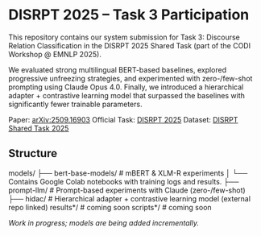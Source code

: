 # DISRPT 2025 – Task 3 Participation

This repository contains our system submission for Task 3: Discourse Relation Classification in the DISRPT 2025 Shared Task (part of the CODI Workshop @ EMNLP 2025).

We evaluated strong multilingual BERT-based baselines, explored progressive unfreezing strategies, and experimented with zero-/few-shot prompting using Claude Opus 4.0.
Finally, we introduced a hierarchical adapter + contrastive learning model that surpassed the baselines with significantly fewer trainable parameters.

Paper: [arXiv:2509.16903](https://arxiv.org/abs/2509.16903)
Official Task: [DISRPT 2025](https://sites.google.com/view/disrpt2025/)
Dataset: [DISRPT Shared Task 2025](https://github.com/disrpt/sharedtask2025)

## Structure
models/
├── bert-base-models/     # mBERT & XLM-R experiments
│   └── Contains Google Colab notebooks with training logs and results.
├── prompt-llm/           # Prompt-based experiments with Claude (zero-/few-shot)
├── hidac/                # Hierarchical adapter + contrastive learning model (external repo linked)
results*/                  # coming soon
scripts*/                  # coming soon


*Work in progress; models are being added incrementally.*
